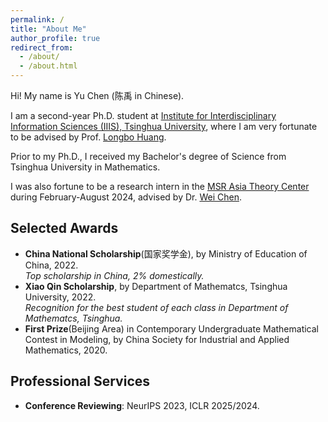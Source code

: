 ```yaml
---
permalink: /
title: "About Me"
author_profile: true
redirect_from: 
  - /about/
  - /about.html
---
```


Hi! My name is Yu Chen (陈禹 in Chinese).

I am a second-year Ph.D. student at [Institute for Interdisciplinary Information Sciences (IIIS), Tsinghua University](https://iiis.tsinghua.edu.cn/en), where I am very fortunate to be advised by Prof. [Longbo Huang](https://people.iiis.tsinghua.edu.cn/~huang/index.html). 

Prior to my Ph.D., I received my Bachelor's degree of Science from Tsinghua University in Mathematics.

I was also fortune to be a research intern in the [MSR Asia Theory Center](https://www.microsoft.com/en-us/research/group/msr-asia-theory-center/publications/) during February-August 2024, advised by Dr. [Wei Chen](https://www.microsoft.com/en-us/research/people/weic/).

## Selected Awards
- **China National Scholarship**(国家奖学金), by Ministry of Education of China, 2022.   
  *Top scholarship in China, 2% domestically.*
- **Xiao Qin Scholarship**, by Department of Mathematcs, Tsinghua University, 2022.   
  *Recognition for the best student of each class in Department of Mathematcs, Tsinghua.*
- **First Prize**(Beijing Area) in Contemporary Undergraduate Mathematical Contest in Modeling, by China Society for Industrial and Applied Mathematics, 2020.


## Professional Services
- **Conference Reviewing**: NeurIPS 2023, ICLR 2025/2024.
